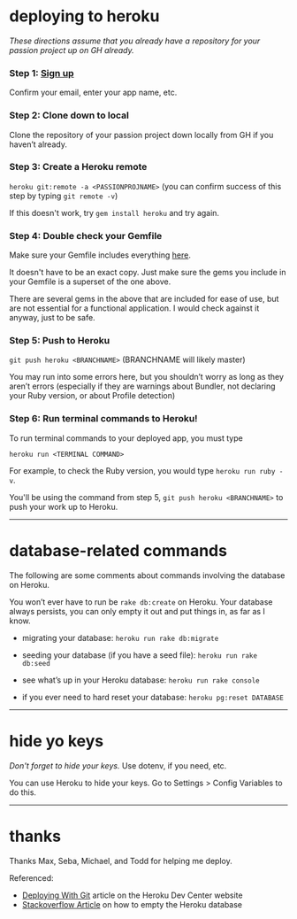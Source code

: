 # deploying to heroku

_These directions assume that you already have a repository for your passion project up on GH already._

### Step 1: [Sign up](https://signup.heroku.com/)

Confirm your email, enter your app name, etc.

### Step 2: Clone down to local

Clone the repository of your passion project down locally from GH if you haven’t already.

### Step 3: Create a Heroku remote

`heroku git:remote -a <PASSIONPROJNAME>` (you can confirm success of this step by typing `git remote -v`)

If this doesn't work, try `gem install heroku` and try again.

### Step 4: Double check your Gemfile

Make sure your Gemfile includes everything [here](https://github.com/parkyngj/sinatra-mvc-skeleton/blob/master/Gemfile).

It doesn't have to be an exact copy. Just make sure the gems you include in your Gemfile is a superset of the one above.

There are several gems in the above that are included for ease of use, but are not essential for a functional application. I would check against it anyway, just to be safe.

### Step 5: Push to Heroku

`git push heroku <BRANCHNAME>` (BRANCHNAME will likely master)

You may run into some errors here, but you shouldn’t worry as long as they aren’t errors (especially if they are warnings about Bundler, not declaring your Ruby version, or about Profile detection)

### Step 6: Run terminal commands to Heroku!

To run terminal commands to your deployed app, you must type

`heroku run <TERMINAL COMMAND>`

For example, to check the Ruby version, you would type `heroku run ruby -v`.

You'll be using the command from step 5, `git push heroku <BRANCHNAME>` to push your work up to Heroku.

----

# database-related commands

The following are some comments about commands involving the database on Heroku.

You won’t ever have to run be `rake db:create` on Heroku. Your database always persists, you can only empty it out and put things in, as far as I know.

* migrating your database: `heroku run rake db:migrate`

* seeding your database (if you have a seed file): `heroku run rake db:seed`

* see what’s up in your Heroku database: `heroku run rake console`

* if you ever need to hard reset your database: `heroku pg:reset DATABASE`

----

# hide yo keys

_Don't forget to hide your keys._ Use dotenv, if you need, etc.

You can use Heroku to hide your keys. Go to Settings > Config Variables to do this.

----

# thanks

Thanks Max, Seba, Michael, and Todd for helping me deploy.

Referenced:

* [Deploying With Git](https://devcenter.heroku.com/articles/git) article on the Heroku Dev Center website
* [Stackoverflow Article](http://stackoverflow.com/questions/4820549/how-to-empty-db-in-heroku) on how to empty the Heroku database

